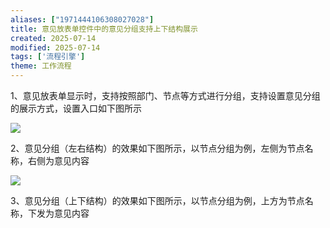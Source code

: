 ```yaml
---
aliases: ["1971444106308027028"]
title: 意见放表单控件中的意见分组支持上下结构展示
created: 2025-07-14
modified: 2025-07-14
tags: ['流程引擎']
theme: 工作流程
---
```


1、意见放表单显示时，支持按照部门、节点等方式进行分组，支持设置意见分组的展示方式，设置入口如下图所示

![](https://myhelpdoc.oss-cn-heyuan.aliyuncs.com/mdimages/a2715dbbb3418eef3f1b358beafcc2cc.jpg)

2、意见分组（左右结构）的效果如下图所示，以节点分组为例，左侧为节点名称，右侧为意见内容

![](https://myhelpdoc.oss-cn-heyuan.aliyuncs.com/mdimages/0bad66070da5cc0a84efdd2c6f14cdc9.jpg)

3、意见分组（上下结构）的效果如下图所示，以节点分组为例，上方为节点名称，下发为意见内容

